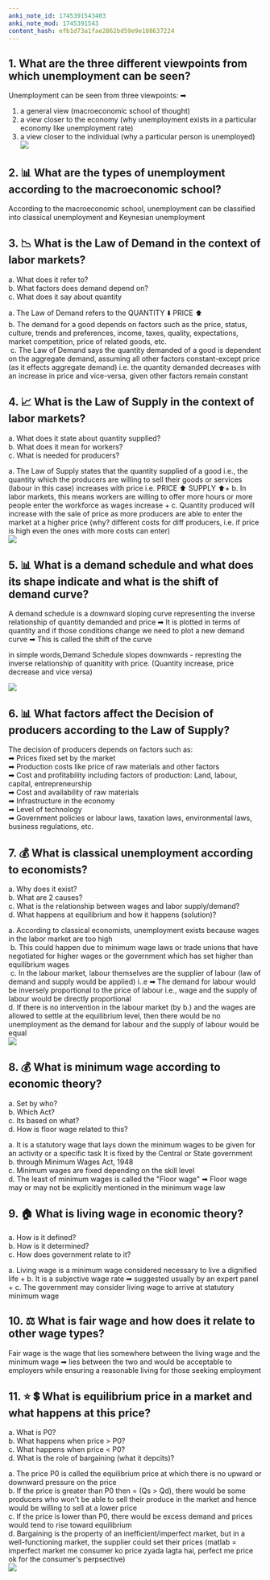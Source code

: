 ```yaml
---
anki_note_id: 1745391543403
anki_note_mod: 1745391543
content_hash: efb1d73a1fae2862bd59e9e108637224
---
```


## 1. What are the three different viewpoints from which unemployment can be seen?

Unemployment can be seen from three viewpoints: ➡  
1. a general view (macroeconomic school of thought)   
2. a view closer to the economy (why unemployment exists in a particular economy like unemployment rate)  
3. a view closer to the individual (why a particular person is unemployed)  
![](paste-6d44a8166a342e9ef485f693acf02f2055ad9964.jpg)

## 2. 📊 What are the types of unemployment according to the macroeconomic school?

According to the macroeconomic school, unemployment can be classified into classical unemployment and Keynesian unemployment

## 3. 📉 What is the Law of Demand in the context of labor markets?  
a. What does it refer to?  
b. What factors does demand depend on?  
c. What does it say about quantity

a. The Law of Demand refers to the QUANTITY ⬇️ PRICE ⬆️   
b. The demand for a good depends on factors such as the price, status, culture, trends and preferences, income, taxes, quality, expectations, market competition, price of related goods, etc.   
 c. The Law of Demand says the quantity demanded of a good is dependent on the aggregate demand, assuming all other factors constant-except price (as it effects aggregate demand) i.e. the quantity demanded decreases with an increase in price and vice-versa, given other factors remain constant

## 4. 📈 What is the Law of Supply in the context of labor markets?  
a. What does it state about quantity supplied?  
b. What does it mean for workers?  
c. What is needed for producers?

a. The Law of Supply states that the quantity supplied of a good i.e., the quantity which the producers are willing to sell their goods or services (labour in this case) increases with price i.e. PRICE ⬆️ SUPPLY ⬆️+ b. In labor markets, this means workers are willing to offer more hours or more people enter the workforce as wages increase + c. Quantity produced will increase with the sale of price as more producers are able to enter the market at a higher price (why? different costs for diff producers, i.e. if price is high even the ones with more costs can enter)  
![](paste-ec95b222e089eccd2d06869de3e317a6c36e0f5d.jpg)

## 5. 📊 What is a demand schedule and what does its shape indicate and what is the shift of demand curve?

A demand schedule is a downward sloping curve representing the inverse relationship of quantity demanded and price ➡ It is plotted in terms of quantity and if those conditions change we need to plot a new demand curve ➡ This is called the shift of the curve   
  
in simple words,Demand Schedule slopes downwards - represting the inverse relationship of quanitity with price. (Quantity increase, price decrease and vice versa)  
  
![](paste-a35faed14290f40bb8fa5e2b4fa3ac84ba5d85f9.jpg)

## 6. 📊 What factors affect the Decision of producers according to the Law of Supply?

The decision of producers depends on factors such as:  
➡ Prices fixed set by the market  
➡ Production costs like price of raw materials and other factors  
➡ Cost and profitability including factors of production: Land, labour, capital, entrepreneurship  
➡ Cost and availability of raw materials  
➡ Infrastructure in the economy  
➡ Level of technology  
➡ Government policies or labour laws, taxation laws, environmental laws, business regulations, etc.

## 7. 💰 What is classical unemployment according to economists?  
a. Why does it exist?  
b. What are 2 causes?  
c. What is the relationship between wages and labor supply/demand?  
d. What happens at equilibrium and how it happens (solution)?

a. According to classical economists, unemployment exists because wages in the labor market are too high   
 b. This could happen due to minimum wage laws or trade unions that have negotiated for higher wages or the government which has set higher than equilibrium wages   
 c. In the labour market, labour themselves are the supplier of labour (law of demand and supply would be applied) i..e ➡ The demand for labour would be inversely proportional to the price of labour i.e., wage and the supply of labour would be directly proportional   
d. If there is no intervention in the labour market (by b.) and the wages are allowed to settle at the equilibrium level, then there would be no unemployment as the demand for labour and the supply of labour would be equal  
![](paste-76d5707ef512c1eaa19dc9a5a2e879804f635561.jpg)

## 8. 💰 What is minimum wage according to economic theory?  
a. Set by who?  
b. Which Act?  
c. Its based on what?  
d. How is floor wage related to this?

a. It is a statutory wage that lays down the minimum wages to be given for an activity or a specific task It is fixed by the Central or State government   
b. through Minimum Wages Act, 1948   
c. Minimum wages are fixed depending on the skill level   
d. The least of minimum wages is called the "Floor wage" ➡ Floor wage may or may not be explicitly mentioned in the minimum wage law

## 9. 🏠 What is living wage in economic theory?  
a. How is it defined?  
b. How is it determined?  
c. How does government relate to it?

a. Living wage is a minimum wage considered necessary to live a dignified life + b. It is a subjective wage rate ➡ suggested usually by an expert panel + c. The government may consider living wage to arrive at statutory minimum wage

## 10. ⚖️ What is fair wage and how does it relate to other wage types?

Fair wage is the wage that lies somewhere between the living wage and the minimum wage ➡ lies between the two and would be acceptable to employers while ensuring a reasonable living for those seeking employment

## 11. ⭐ 💲 What is equilibrium price in a market and what happens at this price?  
a. What is P0?  
b. What happens when price > P0?  
c. What happens when price < P0?  
d. What is the role of bargaining (what it depcits)?

a. The price P0 is called the equilibrium price at which there is no upward or downward pressure on the price   
b. If the price is greater than P0 then = (Qs > Qd), there would be some producers who won't be able to sell their produce in the market and hence would be willing to sell at a lower price   
c. If the price is lower than P0, there would be excess demand and prices would tend to rise toward equilibrium   
d. Bargaining is the property of an inefficient/imperfect market, but in a well-functioning market, the supplier could set their prices (matlab = imperfect market me consumer ko price zyada lagta hai, perfect me price ok for the consumer's perpsective)   
![](paste-83e24e93e8959ba7fdc37e5f5d0891d4b53e9d0d.jpg)